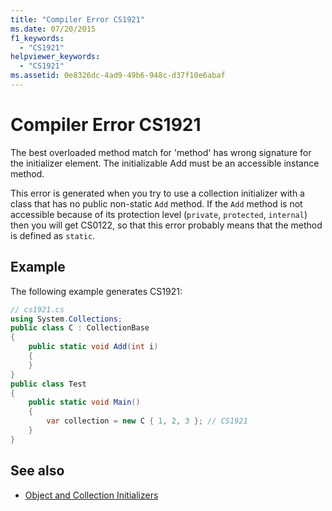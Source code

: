 ```yaml
---
title: "Compiler Error CS1921"
ms.date: 07/20/2015
f1_keywords: 
  - "CS1921"
helpviewer_keywords: 
  - "CS1921"
ms.assetid: 0e8326dc-4ad9-49b6-948c-d37f10e6abaf
---
```

# Compiler Error CS1921

The best overloaded method match for 'method' has wrong signature for the initializer element. The initializable Add must be an accessible instance method.  
  
 This error is generated when you try to use a collection initializer with a class that has no public non-static `Add` method. If the `Add` method is not accessible because of its protection level (`private`, `protected`, `internal`) then you will get CS0122, so that this error probably means that the method is defined as `static`.  
  
## Example

 The following example generates CS1921:  

```csharp
// cs1921.cs  
using System.Collections;  
public class C : CollectionBase  
{  
    public static void Add(int i)  
    {  
    }  
}  
public class Test  
{  
    public static void Main()  
    {  
        var collection = new C { 1, 2, 3 }; // CS1921  
    }  
}  
```

## See also

- [Object and Collection Initializers](../../programming-guide/classes-and-structs/object-and-collection-initializers.md)
